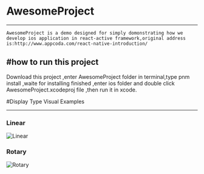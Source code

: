 # AwesomeProject
----

    AwesomeProject is a demo designed for simply domonstrating how we develop ios application in react-active framework,original address is:http://www.appcoda.com/react-native-introduction/

#how to run this project
--------------

   Download this project ,enter AwesomeProject folder in terminal,type pnm install ,waite for installing finished ,enter ios folder and double click AwesomeProject.xcodeproj file ,then run it in xcode.

#Display Type Visual Examples

----

### Linear
![Linear](http://g.recordit.co/xt86iK3A7f.gif)
### Rotary
![Rotary](http://g.recordit.co/Z7DsqjjBY3.gif)
